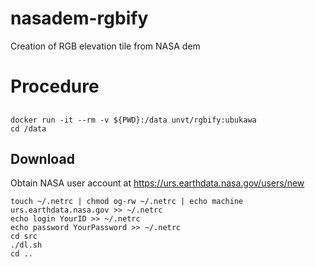 # nasadem-rgbify
Creation of RGB elevation tile from NASA dem


# Procedure
##
```
docker run -it --rm -v ${PWD}:/data unvt/rgbify:ubukawa
cd /data
```


## Download
Obtain NASA user account at https://urs.earthdata.nasa.gov/users/new

```
touch ~/.netrc | chmod og-rw ~/.netrc | echo machine urs.earthdata.nasa.gov >> ~/.netrc
echo login YourID >> ~/.netrc
echo password YourPassword >> ~/.netrc
cd src
./dl.sh
cd ..
```


